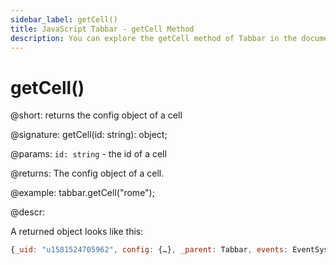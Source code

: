 ```yaml
---
sidebar_label: getCell()
title: JavaScript Tabbar - getCell Method 
description: You can explore the getCell method of Tabbar in the documentation of the DHTMLX JavaScript UI library. Browse developer guides and API reference, try out code examples and live demos, and download a free 30-day evaluation version of DHTMLX Suite 7.
---
```


# getCell()

@short: returns the config object of a cell

@signature: getCell(id: string): object;

@params:
`id: string` - the id of a cell

@returns:
The config object of a cell.

@example:
tabbar.getCell("rome");

@descr:

A returned object looks like this:

~~~js
{_uid: "u1581524705962", config: {…}, _parent: Tabbar, events: EventSystem, …}
~~~
